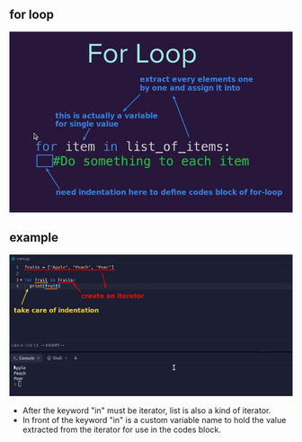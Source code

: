 ## **for loop**

![Alt for loop statement](pic/01.jpg)

## **example**

![Alt for loop example](pic/02.jpg)

- After the keyword "in" must be iterator, list is also a kind of iterator.
- In front of the keyword "in" is a custom variable name to hold the value extracted from the iterator for use in the codes block.
